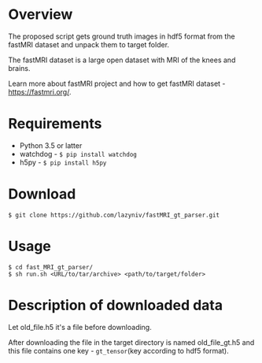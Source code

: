 # Overview

The proposed script gets ground truth images in hdf5 format from the fastMRI dataset and unpack them to target folder.

The fastMRI dataset is a large open dataset with MRI of the knees and brains.

Learn more about fastMRI project and how to get fastMRI dataset - https://fastmri.org/.

# Requirements

* Python 3.5 or latter
* watchdog - `$ pip install watchdog`
* h5py - `$ pip install h5py`

# Download

`$ git clone https://github.com/lazyniv/fastMRI_gt_parser.git`

# Usage

```
$ cd fast_MRI_gt_parser/
$ sh run.sh <URL/to/tar/archive> <path/to/target/folder>
```

# Description of downloaded data

Let old_file.h5 it's a file before downloading.

After downloading the file in the target directory is named old_file_gt.h5 and this file contains one key - `gt_tensor`(key according to hdf5 format).
